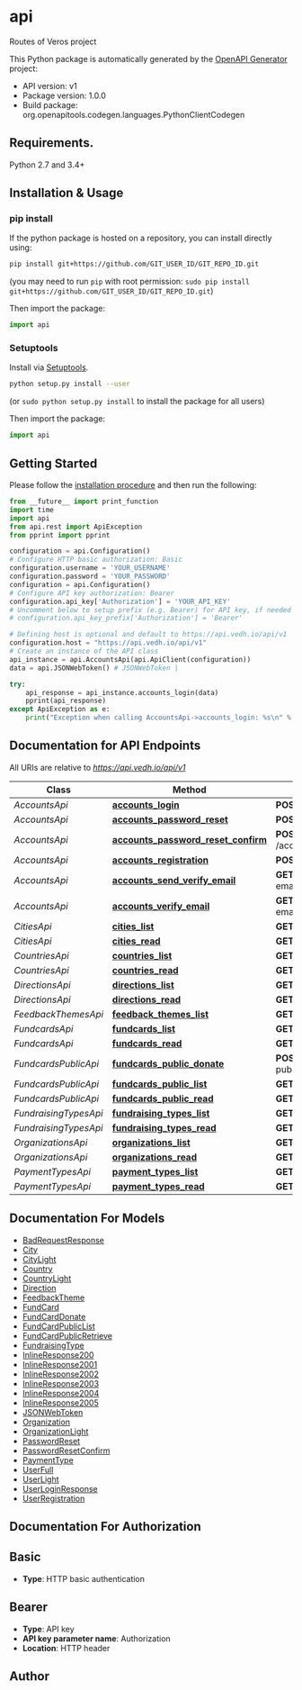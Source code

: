 # api
Routes of Veros project

This Python package is automatically generated by the [OpenAPI Generator](https://openapi-generator.tech) project:

- API version: v1
- Package version: 1.0.0
- Build package: org.openapitools.codegen.languages.PythonClientCodegen

## Requirements.

Python 2.7 and 3.4+

## Installation & Usage
### pip install

If the python package is hosted on a repository, you can install directly using:

```sh
pip install git+https://github.com/GIT_USER_ID/GIT_REPO_ID.git
```
(you may need to run `pip` with root permission: `sudo pip install git+https://github.com/GIT_USER_ID/GIT_REPO_ID.git`)

Then import the package:
```python
import api 
```

### Setuptools

Install via [Setuptools](http://pypi.python.org/pypi/setuptools).

```sh
python setup.py install --user
```
(or `sudo python setup.py install` to install the package for all users)

Then import the package:
```python
import api
```

## Getting Started

Please follow the [installation procedure](#installation--usage) and then run the following:

```python
from __future__ import print_function
import time
import api
from api.rest import ApiException
from pprint import pprint

configuration = api.Configuration()
# Configure HTTP basic authorization: Basic
configuration.username = 'YOUR_USERNAME'
configuration.password = 'YOUR_PASSWORD'
configuration = api.Configuration()
# Configure API key authorization: Bearer
configuration.api_key['Authorization'] = 'YOUR_API_KEY'
# Uncomment below to setup prefix (e.g. Bearer) for API key, if needed
# configuration.api_key_prefix['Authorization'] = 'Bearer'

# Defining host is optional and default to https://api.vedh.io/api/v1
configuration.host = "https://api.vedh.io/api/v1"
# Create an instance of the API class
api_instance = api.AccountsApi(api.ApiClient(configuration))
data = api.JSONWebToken() # JSONWebToken | 

try:
    api_response = api_instance.accounts_login(data)
    pprint(api_response)
except ApiException as e:
    print("Exception when calling AccountsApi->accounts_login: %s\n" % e)

```

## Documentation for API Endpoints

All URIs are relative to *https://api.vedh.io/api/v1*

Class | Method | HTTP request | Description
------------ | ------------- | ------------- | -------------
*AccountsApi* | [**accounts_login**](docs/AccountsApi.md#accounts_login) | **POST** /accounts/login/ | 
*AccountsApi* | [**accounts_password_reset**](docs/AccountsApi.md#accounts_password_reset) | **POST** /accounts/password_reset/ | 
*AccountsApi* | [**accounts_password_reset_confirm**](docs/AccountsApi.md#accounts_password_reset_confirm) | **POST** /accounts/password_reset_confirm/ | 
*AccountsApi* | [**accounts_registration**](docs/AccountsApi.md#accounts_registration) | **POST** /accounts/registration/ | 
*AccountsApi* | [**accounts_send_verify_email**](docs/AccountsApi.md#accounts_send_verify_email) | **GET** /accounts/send-verify-email/{email}/ | 
*AccountsApi* | [**accounts_verify_email**](docs/AccountsApi.md#accounts_verify_email) | **GET** /accounts/{id}/verify-email/{key}/ | 
*CitiesApi* | [**cities_list**](docs/CitiesApi.md#cities_list) | **GET** /cities/ | 
*CitiesApi* | [**cities_read**](docs/CitiesApi.md#cities_read) | **GET** /cities/{id}/ | 
*CountriesApi* | [**countries_list**](docs/CountriesApi.md#countries_list) | **GET** /countries/ | 
*CountriesApi* | [**countries_read**](docs/CountriesApi.md#countries_read) | **GET** /countries/{id}/ | 
*DirectionsApi* | [**directions_list**](docs/DirectionsApi.md#directions_list) | **GET** /directions/ | 
*DirectionsApi* | [**directions_read**](docs/DirectionsApi.md#directions_read) | **GET** /directions/{id}/ | 
*FeedbackThemesApi* | [**feedback_themes_list**](docs/FeedbackThemesApi.md#feedback_themes_list) | **GET** /feedback-themes/ | 
*FundcardsApi* | [**fundcards_list**](docs/FundcardsApi.md#fundcards_list) | **GET** /fundcards/ | 
*FundcardsApi* | [**fundcards_read**](docs/FundcardsApi.md#fundcards_read) | **GET** /fundcards/{id}/ | 
*FundcardsPublicApi* | [**fundcards_public_donate**](docs/FundcardsPublicApi.md#fundcards_public_donate) | **POST** /fundcards-public/{id}/donate/ | 
*FundcardsPublicApi* | [**fundcards_public_list**](docs/FundcardsPublicApi.md#fundcards_public_list) | **GET** /fundcards-public/ | 
*FundcardsPublicApi* | [**fundcards_public_read**](docs/FundcardsPublicApi.md#fundcards_public_read) | **GET** /fundcards-public/{id}/ | 
*FundraisingTypesApi* | [**fundraising_types_list**](docs/FundraisingTypesApi.md#fundraising_types_list) | **GET** /fundraising-types/ | 
*FundraisingTypesApi* | [**fundraising_types_read**](docs/FundraisingTypesApi.md#fundraising_types_read) | **GET** /fundraising-types/{id}/ | 
*OrganizationsApi* | [**organizations_list**](docs/OrganizationsApi.md#organizations_list) | **GET** /organizations/ | 
*OrganizationsApi* | [**organizations_read**](docs/OrganizationsApi.md#organizations_read) | **GET** /organizations/{id}/ | 
*PaymentTypesApi* | [**payment_types_list**](docs/PaymentTypesApi.md#payment_types_list) | **GET** /payment-types/ | 
*PaymentTypesApi* | [**payment_types_read**](docs/PaymentTypesApi.md#payment_types_read) | **GET** /payment-types/{id}/ | 


## Documentation For Models

 - [BadRequestResponse](docs/BadRequestResponse.md)
 - [City](docs/City.md)
 - [CityLight](docs/CityLight.md)
 - [Country](docs/Country.md)
 - [CountryLight](docs/CountryLight.md)
 - [Direction](docs/Direction.md)
 - [FeedbackTheme](docs/FeedbackTheme.md)
 - [FundCard](docs/FundCard.md)
 - [FundCardDonate](docs/FundCardDonate.md)
 - [FundCardPublicList](docs/FundCardPublicList.md)
 - [FundCardPublicRetrieve](docs/FundCardPublicRetrieve.md)
 - [FundraisingType](docs/FundraisingType.md)
 - [InlineResponse200](docs/InlineResponse200.md)
 - [InlineResponse2001](docs/InlineResponse2001.md)
 - [InlineResponse2002](docs/InlineResponse2002.md)
 - [InlineResponse2003](docs/InlineResponse2003.md)
 - [InlineResponse2004](docs/InlineResponse2004.md)
 - [InlineResponse2005](docs/InlineResponse2005.md)
 - [JSONWebToken](docs/JSONWebToken.md)
 - [Organization](docs/Organization.md)
 - [OrganizationLight](docs/OrganizationLight.md)
 - [PasswordReset](docs/PasswordReset.md)
 - [PasswordResetConfirm](docs/PasswordResetConfirm.md)
 - [PaymentType](docs/PaymentType.md)
 - [UserFull](docs/UserFull.md)
 - [UserLight](docs/UserLight.md)
 - [UserLoginResponse](docs/UserLoginResponse.md)
 - [UserRegistration](docs/UserRegistration.md)


## Documentation For Authorization


## Basic

- **Type**: HTTP basic authentication


## Bearer

- **Type**: API key
- **API key parameter name**: Authorization
- **Location**: HTTP header


## Author




